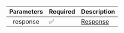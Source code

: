 | Parameters | Required           | Description             |
|:----------:|--------------------|-------------------------|
|  response  | :white_check_mark: | [Response](Response.md) |